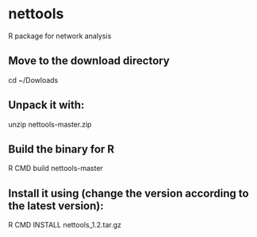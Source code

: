 nettools
========

R package for network analysis

## Move to the download directory
cd ~/Dowloads

## Unpack it with:
unzip nettools-master.zip

## Build the binary for R
R CMD build nettools-master

## Install it using (change the version according to the latest version):
R CMD INSTALL nettools_1.2.tar.gz
